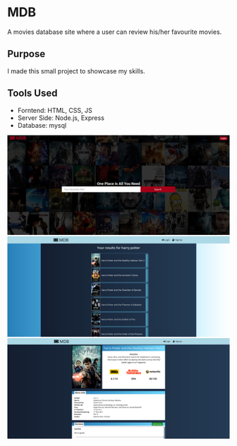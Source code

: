 # MDB
A movies database site where a user can review his/her favourite movies.

## Purpose
I made this small project to showcase my skills.

## Tools Used
- Forntend: HTML, CSS, JS
- Server Side: Node.js, Express
- Database: mysql

![](./images/homepage.jpg)
![](./images/results_page.png)
![](./images/title.png)
